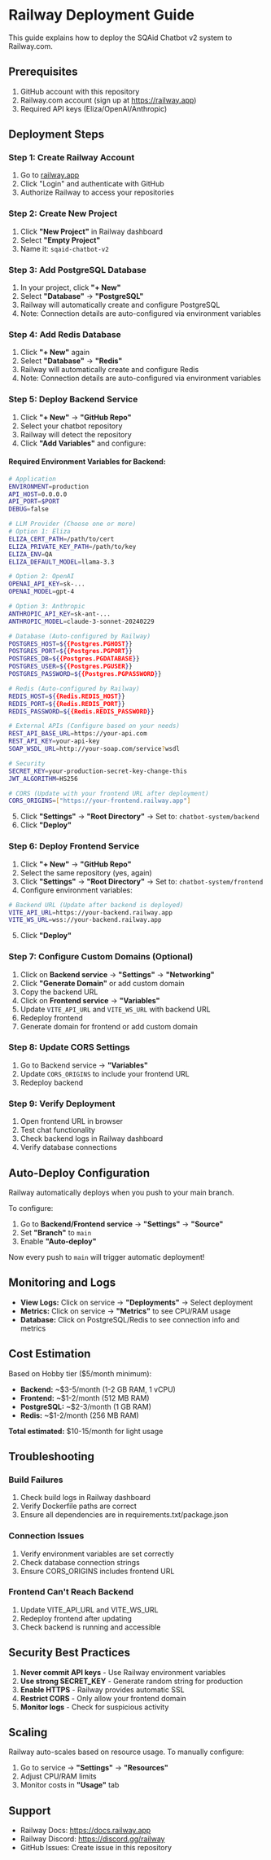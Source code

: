 # Railway Deployment Guide

This guide explains how to deploy the SQAid Chatbot v2 system to Railway.com.

## Prerequisites

1. GitHub account with this repository
2. Railway.com account (sign up at https://railway.app)
3. Required API keys (Eliza/OpenAI/Anthropic)

## Deployment Steps

### Step 1: Create Railway Account

1. Go to [railway.app](https://railway.app)
2. Click "Login" and authenticate with GitHub
3. Authorize Railway to access your repositories

### Step 2: Create New Project

1. Click **"New Project"** in Railway dashboard
2. Select **"Empty Project"**
3. Name it: `sqaid-chatbot-v2`

### Step 3: Add PostgreSQL Database

1. In your project, click **"+ New"**
2. Select **"Database"** → **"PostgreSQL"**
3. Railway will automatically create and configure PostgreSQL
4. Note: Connection details are auto-configured via environment variables

### Step 4: Add Redis Database

1. Click **"+ New"** again
2. Select **"Database"** → **"Redis"**
3. Railway will automatically create and configure Redis
4. Note: Connection details are auto-configured via environment variables

### Step 5: Deploy Backend Service

1. Click **"+ New"** → **"GitHub Repo"**
2. Select your chatbot repository
3. Railway will detect the repository
4. Click **"Add Variables"** and configure:

#### Required Environment Variables for Backend:

```bash
# Application
ENVIRONMENT=production
API_HOST=0.0.0.0
API_PORT=$PORT
DEBUG=false

# LLM Provider (Choose one or more)
# Option 1: Eliza
ELIZA_CERT_PATH=/path/to/cert
ELIZA_PRIVATE_KEY_PATH=/path/to/key
ELIZA_ENV=QA
ELIZA_DEFAULT_MODEL=llama-3.3

# Option 2: OpenAI
OPENAI_API_KEY=sk-...
OPENAI_MODEL=gpt-4

# Option 3: Anthropic
ANTHROPIC_API_KEY=sk-ant-...
ANTHROPIC_MODEL=claude-3-sonnet-20240229

# Database (Auto-configured by Railway)
POSTGRES_HOST=${{Postgres.PGHOST}}
POSTGRES_PORT=${{Postgres.PGPORT}}
POSTGRES_DB=${{Postgres.PGDATABASE}}
POSTGRES_USER=${{Postgres.PGUSER}}
POSTGRES_PASSWORD=${{Postgres.PGPASSWORD}}

# Redis (Auto-configured by Railway)
REDIS_HOST=${{Redis.REDIS_HOST}}
REDIS_PORT=${{Redis.REDIS_PORT}}
REDIS_PASSWORD=${{Redis.REDIS_PASSWORD}}

# External APIs (Configure based on your needs)
REST_API_BASE_URL=https://your-api.com
REST_API_KEY=your-api-key
SOAP_WSDL_URL=http://your-soap.com/service?wsdl

# Security
SECRET_KEY=your-production-secret-key-change-this
JWT_ALGORITHM=HS256

# CORS (Update with your frontend URL after deployment)
CORS_ORIGINS=["https://your-frontend.railway.app"]
```

5. Click **"Settings"** → **"Root Directory"** → Set to: `chatbot-system/backend`
6. Click **"Deploy"**

### Step 6: Deploy Frontend Service

1. Click **"+ New"** → **"GitHub Repo"**
2. Select the same repository (yes, again)
3. Click **"Settings"** → **"Root Directory"** → Set to: `chatbot-system/frontend`
4. Configure environment variables:

```bash
# Backend URL (Update after backend is deployed)
VITE_API_URL=https://your-backend.railway.app
VITE_WS_URL=wss://your-backend.railway.app
```

5. Click **"Deploy"**

### Step 7: Configure Custom Domains (Optional)

1. Click on **Backend service** → **"Settings"** → **"Networking"**
2. Click **"Generate Domain"** or add custom domain
3. Copy the backend URL
4. Click on **Frontend service** → **"Variables"**
5. Update `VITE_API_URL` and `VITE_WS_URL` with backend URL
6. Redeploy frontend
7. Generate domain for frontend or add custom domain

### Step 8: Update CORS Settings

1. Go to Backend service → **"Variables"**
2. Update `CORS_ORIGINS` to include your frontend URL
3. Redeploy backend

### Step 9: Verify Deployment

1. Open frontend URL in browser
2. Test chat functionality
3. Check backend logs in Railway dashboard
4. Verify database connections

## Auto-Deploy Configuration

Railway automatically deploys when you push to your main branch.

To configure:
1. Go to **Backend/Frontend service** → **"Settings"** → **"Source"**
2. Set **"Branch"** to `main`
3. Enable **"Auto-deploy"**

Now every push to `main` will trigger automatic deployment!

## Monitoring and Logs

- **View Logs:** Click on service → **"Deployments"** → Select deployment
- **Metrics:** Click on service → **"Metrics"** to see CPU/RAM usage
- **Database:** Click on PostgreSQL/Redis to see connection info and metrics

## Cost Estimation

Based on Hobby tier ($5/month minimum):

- **Backend:** ~$3-5/month (1-2 GB RAM, 1 vCPU)
- **Frontend:** ~$1-2/month (512 MB RAM)
- **PostgreSQL:** ~$2-3/month (1 GB RAM)
- **Redis:** ~$1-2/month (256 MB RAM)

**Total estimated:** $10-15/month for light usage

## Troubleshooting

### Build Failures

1. Check build logs in Railway dashboard
2. Verify Dockerfile paths are correct
3. Ensure all dependencies are in requirements.txt/package.json

### Connection Issues

1. Verify environment variables are set correctly
2. Check database connection strings
3. Ensure CORS_ORIGINS includes frontend URL

### Frontend Can't Reach Backend

1. Update VITE_API_URL and VITE_WS_URL
2. Redeploy frontend after updating
3. Check backend is running and accessible

## Security Best Practices

1. **Never commit API keys** - Use Railway environment variables
2. **Use strong SECRET_KEY** - Generate random string for production
3. **Enable HTTPS** - Railway provides automatic SSL
4. **Restrict CORS** - Only allow your frontend domain
5. **Monitor logs** - Check for suspicious activity

## Scaling

Railway auto-scales based on resource usage. To manually configure:

1. Go to service → **"Settings"** → **"Resources"**
2. Adjust CPU/RAM limits
3. Monitor costs in **"Usage"** tab

## Support

- Railway Docs: https://docs.railway.app
- Railway Discord: https://discord.gg/railway
- GitHub Issues: Create issue in this repository

